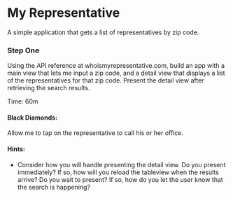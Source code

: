 # My Representative

A simple application that gets a list of representatives by zip code.

### Step One

Using the API reference at whoismyrepresentative.com, build an app with a main view that lets me input a zip code, and a detail view that displays a list of the representatives for that zip code. Present the detail view after retrieving the search results.

Time: 60m

#### Black Diamonds:

Allow me to tap on the representative to call his or her office.

#### Hints:
* Consider how you will handle presenting the detail view. Do you present immediately? If so, how will you reload the tableview when the results arrive? Do you wait to present? If so, how do you let the user know that the search is happening?
